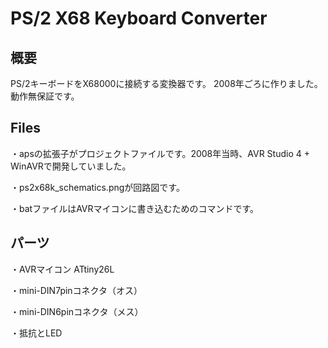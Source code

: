 # PS/2 X68 Keyboard Converter
## 概要
PS/2キーボードをX68000に接続する変換器です。
2008年ごろに作りました。動作無保証です。

## Files
・apsの拡張子がプロジェクトファイルです。2008年当時、AVR Studio 4 + WinAVRで開発していました。

・ps2x68k_schematics.pngが回路図です。

・batファイルはAVRマイコンに書き込むためのコマンドです。

## パーツ
・AVRマイコン ATtiny26L

・mini-DIN7pinコネクタ（オス）

・mini-DIN6pinコネクタ（メス）

・抵抗とLED

